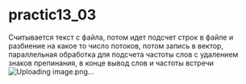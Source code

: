 # practic13_03
Считывается текст с файла, потом идет подсчет строк в файле и разбиение на какое то число потоков, потом запись в вектор, параллельная обработка для подсчета частоты слов с удалением знаков препинания, в конце вывод слов и частоты встречи
![Uploading image.png…]()
